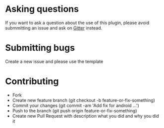# Asking questions

If you want to ask a question about the use of this plugin, please avoid submmitting an issue and ask on [Gitter](https://gitter.im/cordova-plugin-fingerprint-aio) instead.

# Submitting bugs

Create a new issue and please use the template

# Contributing

* Fork
* Create new feature branch (git checkout -b feature-or-fix-something)
* Commit your changes (git commit -am 'Add fix for android ...')
* Push to the branch (git push origin feature-or-fix-something)
* Create new Pull Request with description what you did and why you did it
